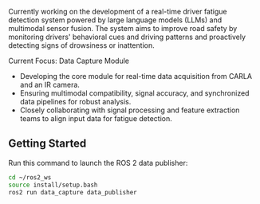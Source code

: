 Currently working on the development of a real-time driver fatigue detection system powered by large language models (LLMs) and multimodal sensor fusion. The system aims to improve road safety by monitoring drivers' behavioral cues and driving patterns and proactively detecting signs of drowsiness or inattention.

Current Focus: Data Capture Module

- Developing the core module for real-time data acquisition from CARLA and an IR camera.
- Ensuring multimodal compatibility, signal accuracy, and synchronized data pipelines for robust analysis.
- Closely collaborating with signal processing and feature extraction teams to align input data for fatigue detection.


## Getting Started
 
Run this command to launch the ROS 2 data publisher:

```bash
cd ~/ros2_ws
source install/setup.bash
ros2 run data_capture data_publisher

